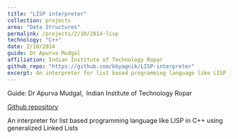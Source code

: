 ```yaml
---
title: "LISP interpreter"
collection: projects
area: "Data Structures"
permalink: /projects/2/10/2014-lisp
technology: "C++"
date: 2/10/2014
guide: Dr Apurva Mudgal
affiliation: Indian Institute of Technology Ropar
github_repo: "https://github.com/kbyagnik/LISP-interpreter"
excerpt: An interpreter for list based programming language like LISP in C++ using generalized Linked Lists
---
```


Guide: Dr Apurva Mudgal,&ensp;Indian Institute of Technology Ropar 

[Github repository](https://github.com/kbyagnik/LISP-interpreter)

An interpreter for list based programming language like LISP in C++ using generalized Linked Lists
